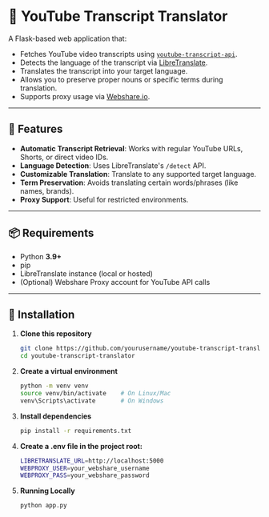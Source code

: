 # 🎥 YouTube Transcript Translator

A Flask-based web application that:
- Fetches YouTube video transcripts using [`youtube-transcript-api`](https://pypi.org/project/youtube-transcript-api/).
- Detects the language of the transcript via [LibreTranslate](https://libretranslate.com/).
- Translates the transcript into your target language.
- Allows you to preserve proper nouns or specific terms during translation.
- Supports proxy usage via [Webshare.io](https://proxy.webshare.io/).

---

## 🚀 Features
- **Automatic Transcript Retrieval**: Works with regular YouTube URLs, Shorts, or direct video IDs.
- **Language Detection**: Uses LibreTranslate's `/detect` API.
- **Customizable Translation**: Translate to any supported target language.
- **Term Preservation**: Avoids translating certain words/phrases (like names, brands).
- **Proxy Support**: Useful for restricted environments.

---

## 📦 Requirements

- Python **3.9+**
- pip
- LibreTranslate instance (local or hosted)
- (Optional) Webshare Proxy account for YouTube API calls

---

## 🔧 Installation

1. **Clone this repository**
   ```bash
   git clone https://github.com/yourusername/youtube-transcript-translator.git
   cd youtube-transcript-translator

2. **Create a virtual environment**
   ```bash
   python -m venv venv
   source venv/bin/activate    # On Linux/Mac
   venv\Scripts\activate       # On Windows

3. **Install dependencies**
   ```bash
   pip install -r requirements.txt

4. **Create a .env file in the project root:**
   ```bash
   LIBRETRANSLATE_URL=http://localhost:5000
   WEBPROXY_USER=your_webshare_username
   WEBPROXY_PASS=your_webshare_password


5. **Running Locally**
   ```bash
   python app.py